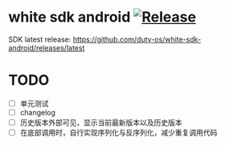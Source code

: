 # white sdk android [![Release](https://jitpack.io/v/duty-os/white-sdk-android.svg)](http://developer.herewhite.com)

SDK latest release: https://github.com/duty-os/white-sdk-android/releases/latest

# TODO

- [ ] 单元测试
- [ ] changelog
- [ ] 历史版本外部可见，显示当前最新版本以及历史版本
- [ ] 在底部调用时，自行实现序列化与反序列化，减少重复调用代码